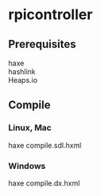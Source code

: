 # rpicontroller

<h2>Prerequisites</h2>

haxe<br>
hashlink<br>
Heaps.io<br>

<h2>Compile</h2>

<h3>Linux, Mac</h3>
haxe compile.sdl.hxml

<h3>Windows</h3>
haxe compile.dx.hxml
